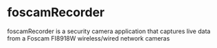 foscamRecorder
==============

foscamRecorder is a security camera application that captures live data from a Foscam FI8918W wireless/wired network cameras